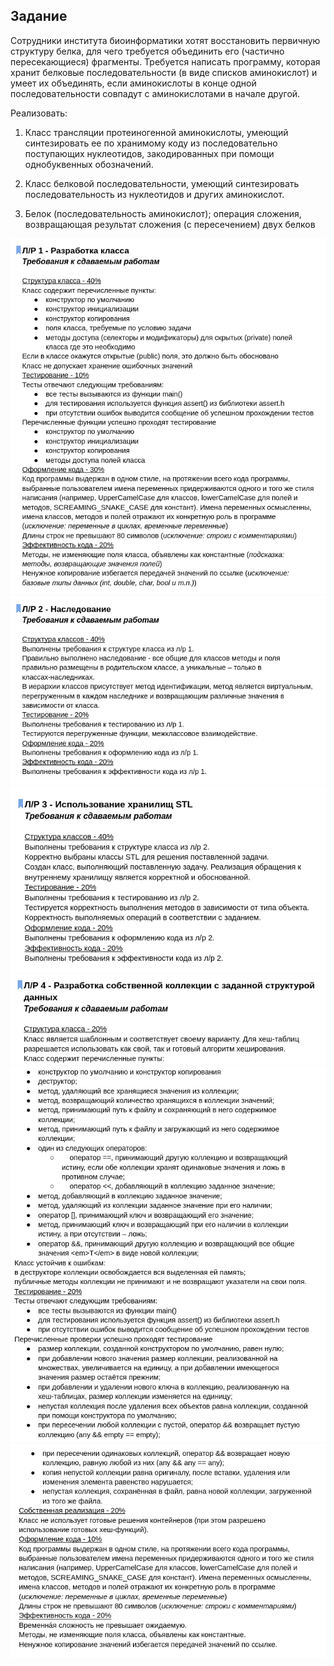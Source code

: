 ## Задание

Сотрудники института биоинформатики хотят восстановить первичную структуру белка, для чего требуется объединить его (частично пересекающиеся) фрагменты. Требуется написать программу, которая хранит белковые последовательности (в виде списков аминокислот) и умеет их объединять, если аминокислоты в конце одной последовательности совпадут с аминокислотами в начале другой.

Реализовать:

1. Класс трансляции протеиногенной аминокислоты, умеющий синтезировать ее по хранимому коду из последовательно поступающих нуклеотидов, закодированных при помощи однобуквенных обозначений. 

2. Класс белковой последовательности, умеющий синтезировать последовательность из нуклеотидов и других аминокислот. 

3. Белок (последовательность аминокислот); операция сложения, возвращающая результат сложения (с пересечением) двух белков


![](images/1.png)
![](images/2.png)
![](images/3.png)
![](images/4.1.png)
![](images/4.2.png)
![](images/4.3.png)
